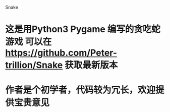 Snake
# 这是用Python3 Pygame 编写的贪吃蛇游戏 可以在 https://github.com/Peter-trillion/Snake 获取最新版本
# 作者是个初学者，代码较为冗长，欢迎提供宝贵意见